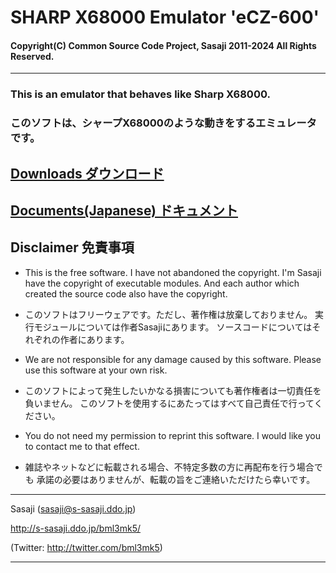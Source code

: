 # SHARP X68000 Emulator 'eCZ-600'

#### Copyright(C) Common Source Code Project, Sasaji 2011-2024 All Rights Reserved.

------------------------------------------------------------------------------

### This is an emulator that behaves like Sharp X68000.

### このソフトは、シャープX68000のような動きをするエミュレータです。


## [Downloads ダウンロード](https://github.com/bml3mk5/eCZ-600/releases)


## [Documents(Japanese) ドキュメント](../../tree/master/src/docs)


## Disclaimer 免責事項

* This is the free software. I have not abandoned the copyright.
  I'm Sasaji have the copyright of executable modules.
  And each author which created the source code also have the copyright.
* このソフトはフリーウェアです。ただし、著作権は放棄しておりません。
  実行モジュールについては作者Sasajiにあります。
  ソースコードについてはそれぞれの作者にあります。

* We are not responsible for any damage caused by this software.
  Please use this software at your own risk.
* このソフトによって発生したいかなる損害についても著作権者は一切責任を負いません。
  このソフトを使用するにあたってはすべて自己責任で行ってください。

* You do not need my permission to reprint this software.
  I would like you to contact me to that effect.
* 雑誌やネットなどに転載される場合、不特定多数の方に再配布を行う場合でも
  承諾の必要はありませんが、転載の旨をご連絡いただけたら幸いです。

------------------------------------------------------------------------------

  Sasaji (sasaji@s-sasaji.ddo.jp)

  http://s-sasaji.ddo.jp/bml3mk5/

  (Twitter: http://twitter.com/bml3mk5)

------------------------------------------------------------------------------

